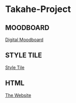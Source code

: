# Takahe-Project

## MOODBOARD

[Digital Moodboard](https://niice.co/m/375ca04ff6d8c99076292fadfee8cde7)

## STYLE TILE

[Style Tile]()

## HTML

[The Website](https://csd3sign.github.io/Takahe-Project/)
